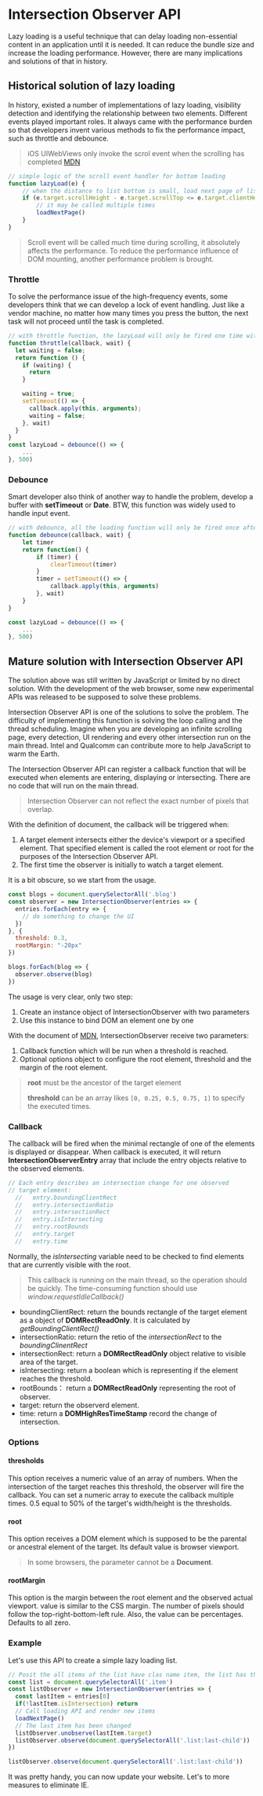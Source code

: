 # Intersection Observer API

Lazy loading is a useful technique that can delay loading non-essential content in an application until it is needed. It can reduce the bundle size and increase the loading performance. However, there are many implications and solutions of that in history.

## Historical solution of lazy loading

In history, existed a number of implementations of lazy loading, visibility detection and identifying the relationship between two elements. Different events played important roles. It always came with the performance burden so that developers invent various methods to fix the performance impact, such as throttle and debounce.

> iOS UIWebViews only invoke the scrol event when the scrolling has completed [MDN](https://developer.mozilla.org/en-US/docs/Web/API/Document/scroll_event)

```JavaScript
// simple logic of the scroll event handler for bottom loading
function lazyLoad(e) {
    // when the distance to list bottom is small, load next page of list
    if (e.target.scrollHeight - e.target.scrollTop <= e.target.clientHeight) {
        // it may be called multiple times
        loadNextPage()
    }
}
```

> Scroll event will be called much time during scrolling, it absolutely affects the performance. To reduce the performance influence of DOM mounting, another performance problem is brought.

### Throttle

To solve the performance issue of the high-frequency events, some developers think that we can develop a lock of event handling. Just like a vendor machine, no matter how many times you press the button, the next task will not proceed until the task is completed.

```JavaScript
// with throttle function, the lazyLoad will only be fired one time within 0.5s
function throttle(callback, wait) {
  let waiting = false;
  return function () {
    if (waiting) {
      return
    }

    waiting = true;
    setTimeout(() => {
      callback.apply(this, arguments);
      waiting = false;
    }, wait)
  }
}
const lazyLoad = debounce(() => {
    ...
}, 500)
```

### Debounce

Smart developer also think of another way to handle the problem, develop a buffer with **setTimeout** or **Date**. BTW, this function was widely used to handle input event.

```JavaScript
// with debounce, all the loading function will only be fired once after the page stops scrolling.
function debounce(callback, wait) {
    let timer
    return function() {
        if (timer) {
            clearTimeout(timer)
        }
        timer = setTimeout(() => {
            callback.apply(this, arguments)
        }, wait)
    }
}

const lazyLoad = debounce(() => {
    ...
}, 500)
```

## Mature solution with Intersection Observer API

The solution above was still written by JavaScript or limited by no direct solution. With the development of the web browser, some new experimental APIs was released to be supposed to solve these problems.

Intersection Observer API is one of the solutions to solve the problem. The difficulty of implementing this function is solving the loop calling and the thread scheduling. Imagine when you are developing an infinite scrolling page, every detection, UI rendering and every other intersection run on the main thread. Intel and Qualcomm can contribute more to help JavaScript to warm the Earth.

The Intersection Observer API can register a callback function that will be executed when elements are entering, displaying or intersecting. There are no code that will run on the main thread.

> Intersection Observer can not reflect the exact number of pixels that overlap.

With the definition of document, the callback will be triggered when:

1. A target element intersects either the device's viewport or a specified element. That specified element is called the root element or root for the purposes of the Intersection Observer API.
2. The first time the observer is initially to watch a target element.

It is a bit obscure, so we start from the usage.

```JavaScript
const blogs = document.querySelectorAll('.blog')
const observer = new IntersectionObserver(entries => {
  entries.forEach(entry => {
    // do something to change the UI
  })
}, {
  threshold: 0.3,
  rootMargin: "-20px"
})

blogs.forEach(blog => {
  observer.observe(blog)
})
```

The usage is very clear, only two step:

1. Create an instance object of IntersectionObserver with two parameters
2. Use this instance to bind DOM an element one by one

With the document of [MDN](https://developer.mozilla.org/en-US/docs/Web/API/Intersection_Observer_API), IntersectionObserver receive two parameters:

1.  Callback function which will be run when a threshold is reached.
2.  Optional options object to configure the root element, threshold and the margin of the root element.

> **root** must be the ancestor of the target element
>
> **threshold** can be an array likes `[0, 0.25, 0.5, 0.75, 1]` to specify the executed times.

### Callback

The callback will be fired when the minimal rectangle of one of the elements is displayed or disappear. When callback is executed, it will return **IntersectionObserverEntry** array that include the entry objects relative to the observed elements.

```JavaScript
// Each entry describes an intersection change for one observed
// target element:
  //   entry.boundingClientRect
  //   entry.intersectionRatio
  //   entry.intersectionRect
  //   entry.isIntersecting
  //   entry.rootBounds
  //   entry.target
  //   entry.time
```

Normally, the _isIntersecting_ variable need to be checked to find elements that are currently visible with the root.

> This callback is running on the main thread, so the operation should be quickly. The time-consuming function should use _window.requestIdleCallback()_

- boundingClientRect: return the bounds rectangle of the target element as a object of **DOMRectReadOnly**. It is calculated by _getBoundingClientRect()_
- intersectionRatio: return the retio of the _intersectionRect_ to the _boundingClinentRect_
- intersectionRect: return a **DOMRectReadOnly** object relative to visible area of the target.
- isIntersecting: return a boolean which is representing if the element reaches the threshold.
- rootBounds： return a **DOMRectReadOnly** representing the root of observer.
- target: return the observerd element.
- time: return a **DOMHighResTimeStamp** record the change of intersection.

### Options

#### thresholds

This option receives a numeric value of an array of numbers. When the intersection of the target reaches this threshold, the observer will fire the callback. You can set a numeric array to execute the callback multiple times. 0.5 equal to 50% of the target's width/height is the thresholds.

#### root

This option receives a DOM element which is supposed to be the parental or ancestral element of the target. Its default value is browser viewport.

> In some browsers, the parameter cannot be a **Document**.

#### rootMargin

This option is the margin between the root element and the observed actual viewport. value is similar to the CSS margin. The number of pixels should follow the top-right-bottom-left rule. Also, the value can be percentages. Defaults to all zero.

### Example

Let's use this API to create a simple lazy loading list.

```JavaScript
// Posit the all items of the list have clas name item, the list has the class named list
const list = document.querySelectorAll('.item')
const listObserver = new IntersectionObserver(entries => {
  const lastItem = entries[0]
  if(!lastItem.isIntersection) return
  // Call loading API and render new items
  loadNextPage()
  // The last item has been changed
  listObserver.unobserve(lastItem.target)
  listObserver.observe(document.querySelectorAll('.list:last-child'))
})

listObserver.observe(document.querySelectorAll('.list:last-child'))
```

It was pretty handy, you can now update your website. Let's to more measures to eliminate IE.
